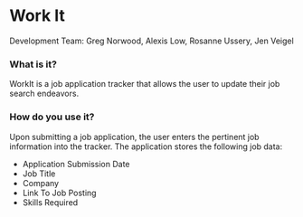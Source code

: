 # Work It
Development Team: Greg Norwood, Alexis Low, Rosanne Ussery, Jen Veigel

### What is it?
WorkIt is a job application tracker that allows the user to update their job search endeavors.

### How do you use it?

Upon submitting a job application, the user enters the pertinent job information into the tracker. The application stores the following job data:
  - Application Submission Date
  - Job Title
  - Company
  - Link To Job Posting
  - Skills Required
